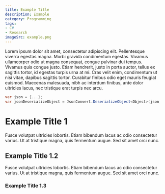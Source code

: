 ```yaml
---
title: Example Title
description: Example
category: Programming
tags:
- C#
- Research
imageSrc: example.png
---
```


Lorem ipsum dolor sit amet, consectetur adipiscing elit. Pellentesque viverra egestas magna. Morbi gravida condimentum egestas. Vivamus ullamcorper odio ut magna consequat, congue pulvinar dui tempus. Vivamus quis congue justo. Etiam hendrerit, justo in porta auctor, tellus ex sagittis tortor, id egestas turpis urna at mi. Cras velit enim, condimentum ut nisi vitae, dapibus sagittis tortor. Curabitur finibus odio eget mauris feugiat euismod. Maecenas malesuada, nibh ac interdum finibus, ante dolor ultricies lacus, nec tristique erat turpis nec arcu.


<!--more-->

```csharp
var json = {...};
var jsonDeserializeObject = JsonConvert.DeserializeObject<Object>(json);
```

<PostImage src="example.png" alt="example" class="w-64"></PostImage>

# Example Title 1

Fusce volutpat ultricies lobortis. Etiam bibendum lacus ac odio consectetur varius. Ut at tristique magna, quis fermentum augue. Sed sit amet orci nunc.

## Example Title 1.2

Fusce volutpat ultricies lobortis. Etiam bibendum lacus ac odio consectetur varius. Ut at tristique magna, quis fermentum augue. Sed sit amet orci nunc. 

### Example Title 1.3
